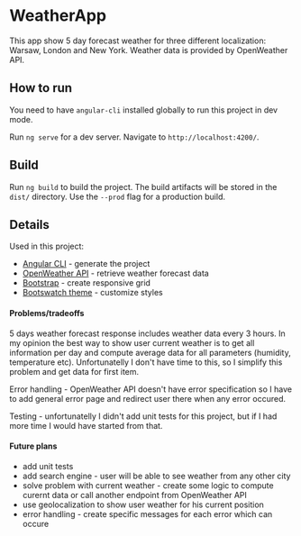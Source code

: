 # WeatherApp
This app show 5 day forecast weather for three different localization: Warsaw, London and New York. Weather data is provided by OpenWeather API. 


## How to run
You need to have `angular-cli` installed globally to run this project in dev mode.

Run `ng serve` for a dev server. Navigate to `http://localhost:4200/`.

## Build

Run `ng build` to build the project. The build artifacts will be stored in the `dist/` directory. Use the `--prod` flag for a production build.


## Details

Used in this project:
 - [Angular CLI](https://github.com/angular/angular-cli) - generate the project
 - [OpenWeather API](https://openweathermap.org/forecast5) - retrieve weather forecast data
 - [Bootstrap](https://getbootstrap.com/) - create responsive grid
 - [Bootswatch theme](https://bootswatch.com/) - customize styles
 
#### Problems/tradeoffs 
5 days weather forecast response includes weather data every 3 hours. In my opinion the best way to show user current weather is to get all information per day and compute average data for all parameters (humidity, temperature etc). Unfortunatelly I don't have time to this, so I simplify this problem and get data for first item.

Error handling - OpenWeather API doesn't have error specification so I have to add general error page and redirect user there when any error occured.

Testing - unfortunatelly I didn't add unit tests for this project, but if I had more time I would have started from that.

#### Future plans
 - add unit tests
 - add search engine - user will be able to see weather from any other city
 - solve problem with current weather - create some logic to compute curernt data or call another endpoint from OpenWeather API
 - use geolocalization to show user weather for his current position
 - error handling - create specific messages for each error which can occure
